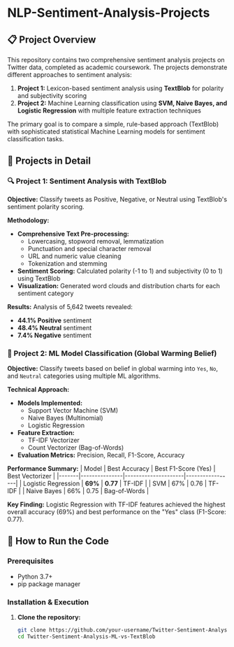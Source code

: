 # NLP-Sentiment-Analysis-Projects

## 📋 Project Overview
This repository contains two comprehensive sentiment analysis projects on Twitter data, completed as academic coursework. The projects demonstrate different approaches to sentiment analysis:

1.  **Project 1:** Lexicon-based sentiment analysis using **TextBlob** for polarity and subjectivity scoring
2.  **Project 2:** Machine Learning classification using **SVM, Naive Bayes, and Logistic Regression** with multiple feature extraction techniques

The primary goal is to compare a simple, rule-based approach (TextBlob) with sophisticated statistical Machine Learning models for sentiment classification tasks.

## 🔬 Projects in Detail

### 🔍 Project 1: Sentiment Analysis with TextBlob

**Objective:** Classify tweets as Positive, Negative, or Neutral using TextBlob's sentiment polarity scoring.

**Methodology:**
- **Comprehensive Text Pre-processing:**
  - Lowercasing, stopword removal, lemmatization
  - Punctuation and special character removal
  - URL and numeric value cleaning
  - Tokenization and stemming
- **Sentiment Scoring:** Calculated polarity (-1 to 1) and subjectivity (0 to 1) using TextBlob
- **Visualization:** Generated word clouds and distribution charts for each sentiment category

**Results:** Analysis of 5,642 tweets revealed:
- **44.1% Positive** sentiment
- **48.4% Neutral** sentiment  
- **7.4% Negative** sentiment

### 🤖 Project 2: ML Model Classification (Global Warming Belief)

**Objective:** Classify tweets based on belief in global warming into `Yes`, `No`, and `Neutral` categories using multiple ML algorithms.

**Technical Approach:**
- **Models Implemented:**
  - Support Vector Machine (SVM)
  - Naive Bayes (Multinomial)
  - Logistic Regression
- **Feature Extraction:**
  - TF-IDF Vectorizer
  - Count Vectorizer (Bag-of-Words)
- **Evaluation Metrics:** Precision, Recall, F1-Score, Accuracy

**Performance Summary:**
| Model | Best Accuracy | Best F1-Score (Yes) | Best Vectorizer |
|-------|---------------|---------------------|-----------------|
| Logistic Regression | **69%** | **0.77** | TF-IDF |
| SVM | 67% | 0.76 | TF-IDF |
| Naive Bayes | 66% | 0.75 | Bag-of-Words |

**Key Finding:** Logistic Regression with TF-IDF features achieved the highest overall accuracy (69%) and best performance on the "Yes" class (F1-Score: 0.77).

## 🚀 How to Run the Code

### Prerequisites
- Python 3.7+
- pip package manager

### Installation & Execution

1. **Clone the repository:**
   ```bash
   git clone https://github.com/your-username/Twitter-Sentiment-Analysis-ML-vs-TextBlob.git
   cd Twitter-Sentiment-Analysis-ML-vs-TextBlob
